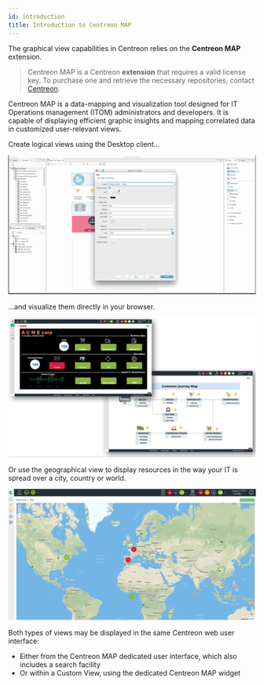 ```yaml
---
id: introduction
title: Introduction to Centreon MAP
---
```


The graphical view capabilities in Centreon relies on the **Centreon MAP** extension.

> Centreon MAP is a Centreon **extension** that requires a valid license key. To
> purchase one and retrieve the necessary repositories, contact
> [Centreon](mailto:sales@centreon.com).

Centreon MAP is a data-mapping and visualization tool designed for IT Operations
management (ITOM) administrators and developers. It is capable of displaying
efficient graphic insights and mapping correlated data in customized
user-relevant views.

Create logical views using the Desktop client...

![image](../assets/graph-views/desktop.gif)

...and visualize them directly in your browser.

![image](../assets/graph-views/first_page_web.png)

Or use the geographical view to display resources in the way your IT is spread
over a city, country or world.

![image](../assets/graph-views/display_geo_view.gif)

Both types of views may be displayed in the same Centreon web user interface:

  - Either from the Centreon MAP dedicated user interface, which also includes a
    search facility
  - Or within a Custom View, using the dedicated Centreon MAP widget
